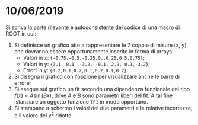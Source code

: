 # 10/06/2019

Si scriva la parte rilevante e autoconsistente del codice di una macro di ROOT in cui:

1. Si definisce un grafico atto a rappresentare le 7 coppie di misure (x, y) che dovranno essere opportunamente inserite in forma di arrays:
    - Valori in x: `{-0.75,-0.5,-0.25,0.,0.25,0.5,0.75}`;
    - Valori in y: `{3.1, 0.1 ,-3.2, -0.1, 2.9, 0.1,-3.2}`;
    - Errori in y: `{0.2,0.1,0.2,0.1,0.2,0.1,0.2}`.
2. Si disegna il grafico con l'opzione per visualizzare anche le barre di errore;
3. Si esegue sul grafico un fit secondo una dipendenza funzionale del tipo $f(x) = A\sin (Bx)$, dove $A$ e $B$ sono parametri liberi del fit. A tal fine istanziare un oggetto funzione `TF1` in modo opportuno.
4. Si stampano a schermo i valori dei due parametri e le relative incertezze, e il valore del $\chi ^2$ ridotto.

